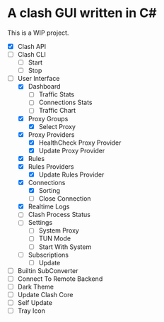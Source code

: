 ﻿# A clash GUI written in C# 
This is a WIP project.

- [x] Clash API
- [ ] Clash CLI
  - [ ] Start
  - [ ] Stop
- [ ] User Interface
  - [x] Dashboard
    - [ ] Traffic Stats
    - [ ] Connections Stats
    - [ ] Traffic Chart
  - [x] Proxy Groups
    - [x] Select Proxy
  - [x] Proxy Providers
      - [x] HealthCheck Proxy Provider
      - [x] Update Proxy Provider
  - [x] Rules
  - [x] Rules Providers
      - [x] Update Rules Provider
  - [x] Connections
    - [x] Sorting
    - [ ] Close Connection
  - [x] Realtime Logs
  - [ ] Clash Process Status
  - [ ] Settings
    - [ ] System Proxy
    - [ ] TUN Mode
    - [ ] Start With System
  - [ ] Subscriptions
    - [ ] Update
- [ ] Builtin SubConverter
- [ ] Connect To Remote Backend
- [ ] Dark Theme
- [ ] Update Clash Core
- [ ] Self Update
- [ ] Tray Icon